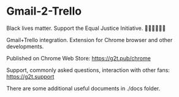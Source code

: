 Gmail-2-Trello
=========================

Black lives matter. Support the Equal Justice Initiative. ✊🏽✊🏾✊🏿

Gmail+Trello integration. Extension for Chrome browser and other developments.

Published on Chrome Web Store: https://g2t.pub/chrome

Support, commonly asked questions, interaction with other fans: https://g2t.support

There are some additional useful documents in ./docs folder.
